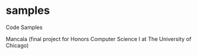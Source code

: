 samples
=======

Code Samples

Mancala (final project for Honors Computer Science I at The University of Chicago)
